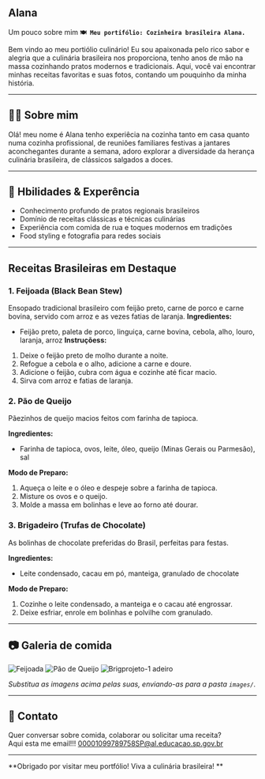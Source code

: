 ## Alana
Um pouco sobre mim
**`🍽️ Meu portifólio: Cozinheira brasileira Alana.`**

Bem vindo ao meu portiólio culinário! Eu sou apaixonada pelo rico sabor e alegria que a culinária brasileira nos proporciona, tenho anos de mão na massa cozinhando pratos modernos e tradicionais. Aqui, você vai encontrar minhas receitas favoritas e suas fotos, contando um pouquinho da minha história.

---

## 👨‍🍳 Sobre mim

Olá! meu nome é Alana  tenho experiêcia na cozinha tanto em casa quanto numa cozinha profissional, de reuniões familiares festivas a jantares aconchegantes durante a semana, adoro explorar a diversidade da herança culinária brasileira, de clássicos salgados a doces.

---

## 🥘 Hbilidades & Experência

- Conhecimento profundo de pratos regionais brasileiros
- Domínio de receitas clássicas e técnicas culinárias
- Experiência com comida de rua e toques modernos em tradições
- Food styling e fotografia para redes sociais

---

## Receitas Brasileiras em Destaque
### 1. Feijoada (Black Bean Stew)
Ensopado tradicional brasileiro com feijão preto, carne de porco e carne bovina, servido com arroz e as vezes fatias de laranja.
**Ingredientes:**
- Feijão preto, paleta de porco, linguiça, carne bovina, cebola, alho, louro, laranja, arroz
**Instruçõess:**  
1. Deixe o feijão preto de molho durante a noite.
2. Refogue a cebola e o alho, adicione a carne e doure.
3. Adicione o feijão, cubra com água e cozinhe até ficar macio.
4. Sirva com arroz e fatias de laranja.

### 2. Pão de Queijo
Pãezinhos de queijo macios feitos com farinha de tapioca.

**Ingredientes:** 
- Farinha de tapioca, ovos, leite, óleo, queijo (Minas Gerais ou Parmesão), sal

**Modo de Preparo:** 
1. Aqueça o leite e o óleo e despeje sobre a farinha de tapioca.
2. Misture os ovos e o queijo.
3. Molde a massa em bolinhas e leve ao forno até dourar.

### 3. Brigadeiro (Trufas de Chocolate)
As bolinhas de chocolate preferidas do Brasil, perfeitas para festas.

**Ingredientes:** 
- Leite condensado, cacau em pó, manteiga, granulado de chocolate

**Modo de Preparo:** 
1. Cozinhe o leite condensado, a manteiga e o cacau até engrossar.
2. Deixe esfriar, enrole em bolinhas e polvilhe com granulado.

---

## 📷 Galeria de comida

![Feijoada]()
![Pão de Queijo](images/pao-de-queijo.jpg)
![Brig![projeto-1](https://github.com/user-attachments/assets/81292280-06c4-4d55-900b-7fabc4cf28b4)
adeiro](images/brigadeiro.jpg)

*Substitua as imagens acima pelas suas, enviando-as para a pasta `images/`.*

---

## 📩 Contato

Quer conversar sobre comida, colaborar ou solicitar uma receita?  
 Aqui esta me email!!! 00001099789758SP@al.educacao.sp.gov.br

---

**Obrigado por visitar meu portfólio! Viva a culinária brasileira! **
